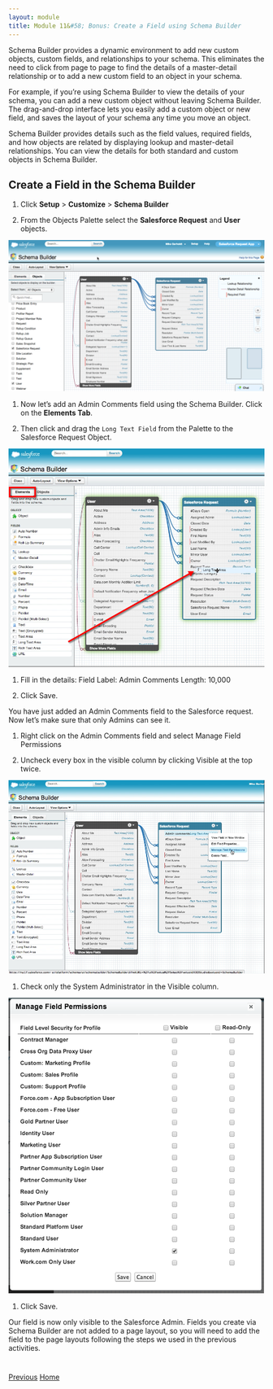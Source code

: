 ```yaml
---
layout: module
title: Module 11&#58; Bonus: Create a Field using Schema Builder
---
```


Schema Builder provides a dynamic environment to add new custom objects, custom fields, and relationships to your schema. This eliminates the need to click from page to page to find the details of a master-detail relationship or to add a new custom field to an object in your schema. 

For example, if you’re using Schema Builder to view the details of your schema, you can add a new custom object without leaving Schema Builder. The drag-and-drop interface lets you easily add a custom object or new field, and saves the layout of your schema any time you move an object.

Schema Builder provides details such as the field values, required fields, and how objects are related by displaying lookup and master-detail relationships. You can view the details for both standard and custom objects in Schema Builder.


## Create a Field in the Schema Builder

1. Click **Setup** > **Customize** > **Schema Builder**

1. From the Objects Palette select the **Salesforce Request** and **User** objects.

![](images/03-schema-builder-data-model.png)

1. Now let’s add an Admin Comments field using the Schema Builder. Click on the **Elements Tab**.

1. Then click and drag the `Long Text Field` from the Palette to the Salesforce Request Object.

![](images/11-schema-builder-drag-field.png)

1. Fill in the details:
    Field Label: Admin Comments
    Length: 10,000

1. Click Save.


You have just added an Admin Comments field to the Salesforce request. Now let’s make sure that only Admins can see it.

1. Right click on the Admin Comments field and select Manage Field Permissions

1. Uncheck every box in the visible column by clicking Visible at the top twice.

![](images/11-schema-builder-field-permissions.png)

1. Check only the System Administrator in the Visible column.

![](images/11-schema-builder-field-permissions-admin-only.png)

1. Click Save.

Our field is now only visible to the Salesforce Admin. Fields you create via Schema Builder are not added to a page layout, so  you will need to add the field to the page layouts following the steps we used in the previous activities.


<div class="row" style="margin-top:40px;">
<div class="col-sm-12">
<a href="10-create-a-dashboard.html" class="btn btn-default"><i class="glyphicon glyphicon-chevron-left"></i> Previous</a>
<a href="index.html" class="btn btn-default pull-right">Home <i class="glyphicon glyphicon-chevron-right"></i></a>
</div>
</div>
